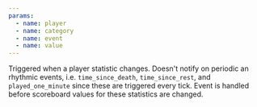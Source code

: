 ```yaml
---
params:
  - name: player
  - name: category
  - name: event
  - name: value
---
```


Triggered when a player statistic changes. Doesn't notify on periodic an
rhythmic events, i.e. `time_since_death`, `time_since_rest`, and
`played_one_minute` since these are triggered every tick. Event is handled
before scoreboard values for these statistics are changed.

